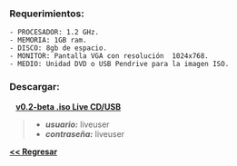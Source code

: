 ### Requerimientos:
    - PROCESADOR: 1.2 GHz.
    - MEMORIA: 1GB ram.
    - DISCO: 8gb de espacio.
    - MONITOR: Pantalla VGA con resolución  1024x768.
    - MEDIO: Unidad DVD o USB Pendrive para la imagen ISO.

### Descargar:
&ensp; **[v0.2-beta .iso Live CD/USB](https://github.com/aoxlinux/aoxlinux/releases/download/v0.2-beta/aoxlinux-2022.02.28_v0_2-x86_64.iso)**
> - **_usuario:_** liveuser
> - **_contraseña:_** liveuser


**[<< Regresar](./)**
